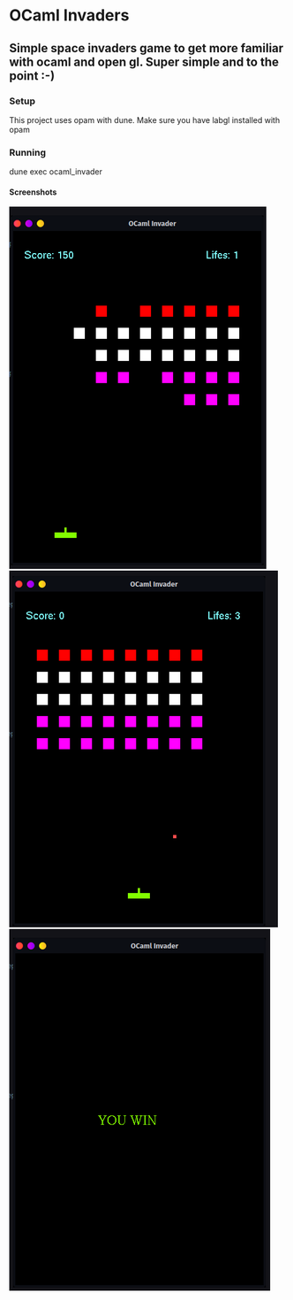 # OCaml Invaders

## Simple space invaders game to get more familiar with ocaml and open gl. Super simple and to the point :-)

### Setup

This project uses opam with dune. Make sure you have labgl installed with opam

### Running

dune exec ocaml_invader

#### Screenshots

![invader_1](./static/1.png)
![invader_2](./static/2.png)
![invader_3](./static/3.png)
